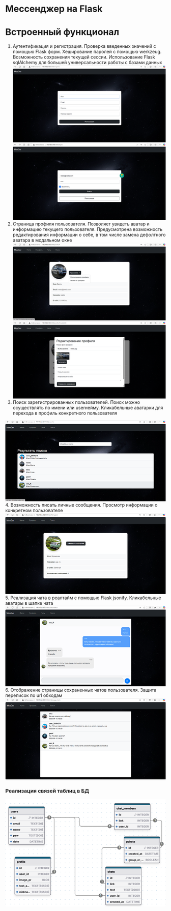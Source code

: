 # Мессенджер на Flask

# Встроенный функционал

1. Аутентификация и регистрация. Проверка введенных значений с помощью Flask форм. Хеширование паролей с помощью werkzeug.
   Возможность сохранения текущей сессии. Использование Flask sqlAlchemy для большей универсальности работы с базами данных
   <img src="presentation/img.png"/>
   <img src="presentation/img_1.png"/>
2. Страница профиля пользователя. Позволяет увидеть аватар и информацию текущего пользователя. Предусмотрена 
возможность редактирования информации о себе, в том числе замена дефолтного аватара в модальном окне
   <img src="presentation/img_2.png"/>
   <img src="presentation/img_3.png"/>
3. Поиск зарегистрированных пользователей. Поиск можно осуществлять по имени или userнейму. Кликабельные аватарки для
перехода в профиль конкретного пользователя
<img src="presentation/img_4.png"/>
4. Возможность писать личные сообщения. Просмотр информации о конкретном пользователе
<img src="presentation/img_5.png"/>
5. Реализация чата в реалтайм с помощью Flask jsonify. Кликабельные аватары в шапке чата
<img src="presentation/img_6.png"/>
6. Отображение страницы сохраненных чатов пользователя. Защита переписок по url обходам
<img src="presentation/img_7.png"/>

### Реализация связей таблиц в БД
<img src="presentation/img_8.png"/>